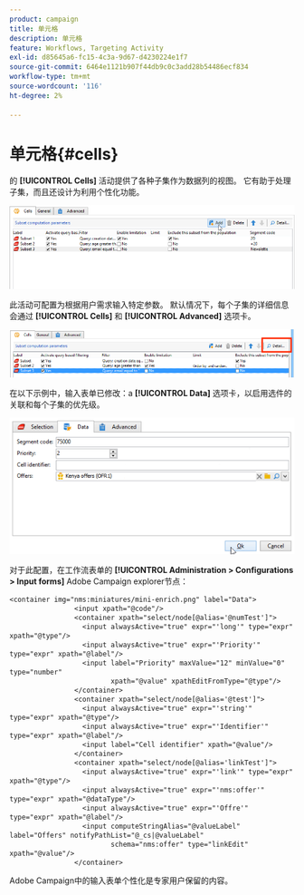 ```yaml
---
product: campaign
title: 单元格
description: 单元格
feature: Workflows, Targeting Activity
exl-id: d85645a6-fc15-4c3a-9d67-d4230224e1f7
source-git-commit: 6464e1121b907f44db9c0c3add28b54486ecf834
workflow-type: tm+mt
source-wordcount: '116'
ht-degree: 2%

---
```


# 单元格{#cells}

的 **[!UICONTROL Cells]** 活动提供了各种子集作为数据列的视图。 它有助于处理子集，而且还设计为利用个性化功能。

![](assets/wf_split_cells.png)

此活动可配置为根据用户需求输入特定参数。 默认情况下，每个子集的详细信息会通过 **[!UICONTROL Cells]** 和 **[!UICONTROL Advanced]** 选项卡。

![](assets/wf_split_cells_with_customization.png)

在以下示例中，输入表单已修改：a **[!UICONTROL Data]** 选项卡，以启用选件的关联和每个子集的优先级。

![](assets/cells-activity-sample.png)

对于此配置，在工作流表单的 **[!UICONTROL Administration > Configurations > Input forms]** Adobe Campaign explorer节点：

```
<container img="nms:miniatures/mini-enrich.png" label="Data">
                <input xpath="@code"/>
                <container xpath="select/node[@alias='@numTest']">
                  <input alwaysActive="true" expr="'long'" type="expr" xpath="@type"/>
                  <input alwaysActive="true" expr="'Priority'" type="expr" xpath="@label"/>
                  <input label="Priority" maxValue="12" minValue="0" type="number"
                         xpath="@value" xpathEditFromType="@type"/>
                </container>
                <container xpath="select/node[@alias='@test']">
                  <input alwaysActive="true" expr="'string'" type="expr" xpath="@type"/>
                  <input alwaysActive="true" expr="'Identifier'" type="expr" xpath="@label"/>
                  <input label="Cell identifier" xpath="@value"/>
                </container>
                <container xpath="select/node[@alias='linkTest']">
                  <input alwaysActive="true" expr="'link'" type="expr" xpath="@type"/>
                  <input alwaysActive="true" expr="'nms:offer'" type="expr" xpath="@dataType"/>
                  <input alwaysActive="true" expr="'Offre'" type="expr" xpath="@label"/>
                  <input computeStringAlias="@valueLabel" label="Offers" notifyPathList="@_cs|@valueLabel"
                         schema="nms:offer" type="linkEdit" xpath="@value"/>
                </container>
```

Adobe Campaign中的输入表单个性化是专家用户保留的内容。